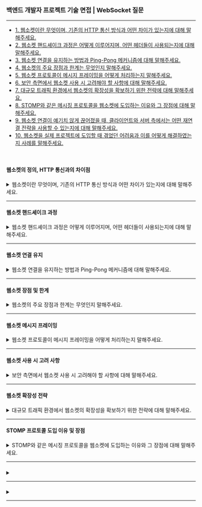 ### 백엔드 개발자 프로젝트 기술 면접 | WebSocket 질문

---

- [1. 웹소켓이란 무엇이며, 기존의 HTTP 통신 방식과 어떤 차이가 있는지에 대해 말해주세요.](#웹소켓의-정의-http-통신과의-차이점)
- [2. 웹소켓 핸드셰이크 과정은 어떻게 이루어지며, 어떤 헤더들이 사용되는지에 대해 말해주세요.](#웹소켓-핸드셰이크-과정)
- [3. 웹소켓 연결을 유지하는 방법과 Ping-Pong 메커니즘에 대해 말해주세요.](#웹소켓-연결-유지)
- [4. 웹소켓의 주요 장점과 한계는 무엇인지 말해주세요.](#웹소켓-장점-및-한계)
- [5. 웹소켓 프로토콜이 메시지 프레이밍을 어떻게 처리하는지 말해주세요.](#웹소켓-메시지-프레이밍)
- [6. 보안 측면에서 웹소켓 사용 시 고려해야 할 사항에 대해 말해주세요.](#웹소켓-사용-시-고려-사항)
- [7. 대규모 트래픽 환경에서 웹소켓의 확장성을 확보하기 위한 전략에 대해 말해주세요.](#웹소켓-확장성-전략)
- [8. STOMP와 같은 메시징 프로토콜을 웹소켓에 도입하는 이유와 그 장점에 대해 말해주세요.](#stomp-프로토콜-도입-이유-및-장점)
- [9. 웹소켓 연결이 예기치 않게 끊어졌을 때, 클라이언트와 서버 측에서는 어떤 재연결 전략을 사용할 수 있는지에 대해 말해주세요.]()
- [10. 웹소켓을 실제 프로젝트에 도입할 때 겪었던 어려움과 이를 어떻게 해결하였는지 사례를 말해주세요.]()

<br>

#### 웹소켓의 정의, HTTP 통신과의 차이점

<details>
<summary>웹소켓이란 무엇이며, 기존의 HTTP 통신 방식과 어떤 차이가 있는지에 대해 말해주세요.</summary>

- 웹소켓은 HTML5에서 도입된 실시간 프로토콜로, 한 번의 연결로 클라이언트와 서버가 지속적인 양방향 통신을 할 수 있도록 설계되었다.
- 반면, HTTP는 클라이언트가 요청할 때마다 서버가 응답하는 요청-응답 모델로, 지속적인 실시간 데이터 교환에는 적합하지 않다.
- 웹소켓은 최초 핸드셰이크 후 지속적인 연결을 유지해 불필요한 설정 비용과 오버헤드를 줄여, 실시간 상호작용에 필요한 낮은 지연 시간을 제공한다.

</details>

---

#### 웹소켓 핸드셰이크 과정

<details>
<summary>웹소켓 핸드셰이크 과정은 어떻게 이루어지며, 어떤 헤더들이 사용되는지에 대해 말해주세요.</summary>

- 웹소켓 연결은 클라이언트가 기존 HTTP 요청을 통해 시작된다.
- 클라이언트는 Upgrade: websocket과 Connection: Upgrade 헤더를 포함하여 웹소켓 연결 전환 의사를 표시하고,
  Sec-WebSocket-Key와 Sec-WebSocket-Version 등의 헤더를 함께 전송한다.
- 서버는 요청을 받아 101 Switching Protocols 상태 코드와 Sec-WebSocket-Accept 헤더를 포함한 응답을 보내 웹소켓 연결을 확립한다.

</details>

---

#### 웹소켓 연결 유지

<details>
<summary>웹소켓 연결을 유지하는 방법과 Ping-Pong 메커니즘에 대해 말해주세요.</summary>

- 웹소켓은 TCP 연결을 기반으로 지속적인 연결을 유지한다.
- 연결이 수립된 후, 양측은 주기적으로 Ping 프레임을 보내고 상대방은 Pong 프레임으로 응답하여 연결 상태를 확인한다.
- Ping-Pong 메커니즘은 연결이 끊어지거나 네트워크 장애가 발생했을 때 감지하는 역할로, 필요한 경우 재연결 로직을 트리거할 수 있다.

</details>

---

#### 웹소켓 장점 및 한계

<details>
<summary>웹소켓의 주요 장점과 한계는 무엇인지 말해주세요.</summary>

- 실시간 양방향 통신을 지원하여 빠른 응답과 낮은 지연 시간을 구현할 수 있고, 단일 연결로 지속적인 데이터 교환이 가능해 네트워크 오버헤드를 줄일 수 있다.
- 지속적인 연결로 인한 서버 자원 소모, 방화벽이나 프록시 환경에서 연결 차단 가능성, 그리고 보안 기능이 없어 TLS를 통한 암호화가 필수적이다.

</details>

---

#### 웹소켓 메시지 프레이밍

<details>
<summary>웹소켓 프로토콜이 메시지 프레이밍을 어떻게 처리하는지 말해주세요.</summary>

- 웹소켓은 데이터를 메시지 프레임 단위로 전송한다.
- 각 프레임은 FIN 비트로 메시지의 시작과 끝을 표시하며, opcode를 통해 텍스트, 바이너리, Ping-Pong 등 데이터 유형을 구분한다.
- 프레임에는 페이로드 길이와 마스킹 키가 포함되어, 대용량 데이터를 여러 프레임으로 나눠 전송하고 메시지 경계를 명확히 구분한다.

</details>

---

#### 웹소켓 사용 시 고려 사항

<details>
<summary>보안 측면에서 웹소켓 사용 시 고려해야 할 사항에 대해 말해주세요.</summary>

- 웹소켓 사용 시에는 TLS를 적용한 보안 연결("wss://")을 통해 데이터 암호화를 보장해야 한다.
- CORS 정책을 적절하게 설정하고, 인증 및 권한 부여 메커니즘을 강화하여 미인가 접근을 방지해야 한다.
- 방화벽이나 프록시 설정에 따른 연결 차단 문제를 고려한 네트워크 구성도 중요하다.

</details>

---

#### 웹소켓 확장성 전략

<details>
<summary>대규모 트래픽 환경에서 웹소켓의 확장성을 확보하기 위한 전략에 대해 말해주세요.</summary>

- 대규모 환경에서는 로드밸런서를 통해 연결을 여러 서버에 분산시키고, 클러스터링이나 메시지 브로커(RabbitMQ, Kafka)를 도입하여 상태 정보 공유가 필요하다.
- 재연결 로직, 연결 유지 모니터링, 그리고 서버 리소스 관리를 강화하는 전략을 통해 확장성을 확보한다.

</details>

---

#### STOMP 프로토콜 도입 이유 및 장점

<details>
<summary>STOMP와 같은 메시징 프로토콜을 웹소켓에 도입하는 이유와 그 장점에 대해 말해주세요.</summary>

- STOMP는 웹소켓 위에서 동작하는 텍스트 기반의 메시징 프로토콜로, 클라이언트와 서버 간 메시지 형식을 표준화한다.
- 구독, ACK, 재전송 등의 기본적인 기능을 지원하여, 채팅방과 같은 구독 기반 시스템을 보다 쉽게 구현할 수 있다.
- STOMP 도입은 웹소켓 단독 사용 시 발생하는 메시지 규칙 정의 복잡성을 해소하고, 안정적인 실시간 통신을 가능하게 한다.

</details>

---

#### 

<details>
<summary></summary>

-

</details>

---

#### 

<details>
<summary></summary>

-

</details>

---

